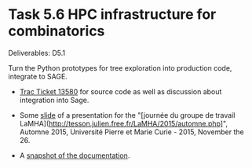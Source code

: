 Task 5.6 HPC infrastructure for combinatorics
=============================================

Deliverables: D5.1

Turn the Python prototypes for tree exploration into production code,
integrate to SAGE.

- [Trac Ticket 13580](http://trac.sagemath.org/ticket/13580) for source
  code as well as discussion about integration into Sage.

- Some
  [slide](https://github.com/OpenDreamKit/OpenDreamKit/blob/master/WP5/T5.6/HPC-Combi.pdf)
  of a presentation for the
  "[journée du groupe de travail LaMHA](http://tesson.julien.free.fr/LaMHA/2015/automne.php]",
   Automne 2015, Université Pierre et Marie Curie - 2015, November the 26.

- A [snapshot of the documentation](https://github.com/OpenDreamKit/OpenDreamKit/blob/master/WP5/T5.6/documentation.pdf).

